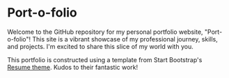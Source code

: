 # Port-o-folio
Welcome to the GitHub repository for my personal portfolio website, "Port-o-folio"! This site is a vibrant showcase of my professional journey, skills, and projects. I'm excited to share this slice of my world with you.

This portfolio is constructed using a template from Start Bootstrap's [Resume theme](https://github.com/StartBootstrap/startbootstrap-resume). Kudos to their fantastic work! 